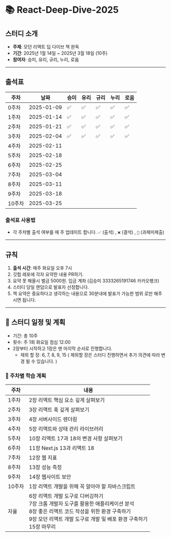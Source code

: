 # 📚 React-Deep-Dive-2025

## 스터디 소개
- **주제**: 모던 리액트 딥 다이브 책 완독
- **기간**: 2025년 1월 14일 ~ 2025년 3월 18일 (10주)
- **참여자**: 승미, 유리, 규리, 누리, 로움

---



## 출석표

| 주차   | 날짜         | 승미 | 유리 | 규리 | 누리 | 로움 |
|------|------------|-----|-----|-----|-----|------|
| 0주차  | 2025-01-09 | ✅   |  ✅  |   ✅ |  ✅  |  ✅    |
| 1주차  | 2025-01-14 | ✅   |  ✅  |   ✅ |  ✅  |  ✅    |
| 2주차  | 2025-01-21 | ✅   |  ✅  |   ✅ |  ✅  |  ✅    |
| 3주차  | 2025-02-04 | ✅   |  ✅  |   ✅ |  ✅  |  ✅    |
| 4주차  | 2025-02-11 |     |     |     |     |      |
| 5주차  | 2025-02-18 |     |     |     |     |      |
| 6주차  | 2025-02-25 |     |     |     |     |      |
| 7주차  | 2025-03-04 |     |     |     |     |      |
| 8주차  | 2025-03-11 |     |     |     |     |      |
| 9주차  | 2025-03-18 |     |     |     |     |      |
| 10주차 | 2025-03-25 |     |     |     |     |      |

### 출석표 사용법
- 각 주차별 출석 여부를 매 주 업데이트 합니다. `✅` (출석) , `❌` (결석) , `🔺` (과제미제출)
---

## 규칙
1. **출석 시간**: 매주 화요일 오후 7시
3. 깃헙 레포에 각자 요약한 내용 PR하기.
4. 요약 못 해올시 벌금 5000원. 입금 계좌  (김승미 3333265191746 카카오뱅크)
5. 스터디 당일 랜덤으로 발표자 선정합니다.
6. 책 요약은 중요하다고 생각하는 내용으로 30분내에 발표가 가능한 범위 로만 해주시면 됩니다.


---

## 📅 스터디 일정 및 계획
- 기간: 총 10주
- 횟수: 주 1회 화요일 점심 12:00
- 2장부터 시작하고 1장은 맨 마지막 순서로 진행합니다.
  - 제외 할 장: 6, 7, 8, 9, 15 ( 제외할 장은 스터디 진행하면서 추가 의견에 따라 변경 될 수 있습니다. )


### 📖 주차별 학습 계획

| 주차   | 내용                                                                                                                                                   |
|--------|-------------------------------------------------------------------------------------------------------------------------------------------------------|
| 1주차  | 2장 리액트 핵심 요소 깊게 살펴보기                                                                                                                     |
| 2주차  | 3장 리액트 훅 깊게 살펴보기                                                                                                                            |
| 3주차  | 4장 서버사이드 렌더링                                                                                                                                  |
| 4주차  | 5장 리액트와 상태 관리 라이브러리                                                                                                                      |
| 5주차  | 10장 리액트 17과 18의 변경 사항 살펴보기                                                                                                               |
| 6주차  | 11장 Next.js 13과 리액트 18                                                                                                                            |
| 7주차  | 12장 웹 지표                                                                                                                                           |
| 8주차  | 13장 성능 측정                                                                                                                                         |
| 9주차  | 14장 웹사이트 보안                                                                                                                                     |
| 10주차 | 1장 리액트 개발을 위해 꼭 알아야 할 자바스크립트                                                                                                         |
| 자율   | 6장 리액트 개발 도구로 디버깅하기<br>7장 크롬 개발자 도구를 활용한 애플리케이션 분석<br>8장 좋은 리액트 코드 작성을 위한 환경 구축하기<br>9장 모던 리액트 개발 도구로 개발 및 배포 환경 구축하기<br>15장 마무리 |
